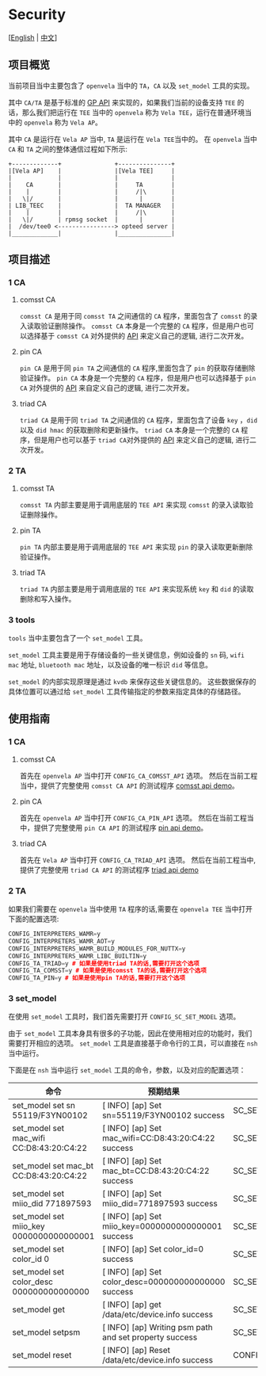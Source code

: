 # Security

[[English](./README.md) | [中文](./README_zh-cn.md)]

## 项目概览

当前项目当中主要包含了 `openvela` 当中的 `TA`，`CA` 以及 `set_model` 工具的实现。

其中 `CA/TA` 是基于标准的 [GP API](https://globalplatform.org/specs-library/tee-internal-core-api-specification) 来实现的，如果我们当前的设备支持 `TEE` 的话，那么我们把运行在 `TEE` 当中的 `openvela` 称为 `Vela TEE`，运行在普通环境当中的 `openvela` 称为 `Vela AP`。

其中 `CA` 是运行在 `Vela AP` 当中, `TA` 是运行在 `Vela TEE`当中的。
在 `openvela` 当中 `CA` 和 `TA` 之间的整体通信过程如下所示:

```log
+-------------+               +---------------+
|[Vela AP]    |               |[Vela TEE]     |
|             |               |               |
|    CA       |               |     TA        |
|    |        |               |     /|\       |
|   \|/       |               |      |        |
| LIB_TEEC    |               |  TA MANAGER   |
|    |        |               |     /|\       |
|   \|/       | rpmsg socket  |      |        |
|  /dev/tee0 <----------------> opteed server |
|_____________|               |_______________|
```

## 项目描述

### 1 CA

1. comsst CA

    `comsst CA` 是用于同 `comsst TA` 之间通信的 `CA` 程序，里面包含了 `comsst` 的录入读取验证删除操作。
    `comsst CA` 本身是一个完整的 `CA` 程序，但是用户也可以选择基于 `comsst CA` 对外提供的 [API](include/comsst_ca_api.h) 来定义自己的逻辑, 进行二次开发。

2. pin CA

    `pin CA` 是用于同 `pin TA` 之间通信的 `CA` 程序,里面包含了 `pin` 的获取存储删除验证操作。
    `pin CA` 本身是一个完整的 `CA` 程序，但是用户也可以选择基于 `pin CA` 对外提供的 [API](include/pin_ca_api.h) 来自定义自己的逻辑, 进行二次开发。

3. triad CA

    `triad CA` 是用于同 `triad TA` 之间通信的 `CA` 程序，里面包含了设备 `key` ，`did` 以及 `did hmac` 的获取删除和更新操作。
    `triad CA` 本身是一个完整的 `CA` 程序，但是用户也可以基于 `triad CA`对外提供的 [API](include/triad_ca_api.h) 来定义自己的逻辑, 进行二次开发。

### 2 TA

1. comsst TA

    `comsst TA` 内部主要是用于调用底层的 `TEE API` 来实现 `comsst` 的录入读取验证删除操作。

2. pin TA

    `pin TA` 内部主要是用于调用底层的 `TEE API` 来实现 `pin` 的录入读取更新删除验证操作。

3. triad TA

    `triad TA` 内部主要是用于调用底层的 `TEE API` 来实现系统 `key` 和 `did` 的读取删除和写入操作。

### 3 tools

`tools` 当中主要包含了一个 `set_model` 工具。

`set_model` 工具主要是用于存储设备的一些关键信息，例如设备的 `sn` 码, `wifi mac` 地址, `bluetooth mac` 地址，以及设备的唯一标识 `did` 等信息。

`set_model` 的内部实现原理是通过 `kvdb` 来保存这些关键信息的。
这些数据保存的具体位置可以通过给 `set_model` 工具传输指定的参数来指定具体的存储路径。

## 使用指南

### 1 CA

1. comsst CA

    首先在 `openvela AP` 当中打开 `CONFIG_CA_COMSST_API` 选项。
    然后在当前工程当中，提供了完整使用 `comsst CA API` 的测试程序 [comsst api demo](ca/comsst/comsst_test.c)。

2. pin CA

    首先在 `openvela AP` 当中打开 `CONFIG_CA_PIN_API` 选项。
    然后在当前工程当中，提供了完整使用 `pin CA API` 的测试程序 [pin api demo](ca/pin/pin_test.c)。

3. triad CA

    首先在 `Vela AP` 当中打开 `CONFIG_CA_TRIAD_API` 选项。
    然后在当前工程当中,提供了完整使用 `triad CA API` 的测试程序 [triad api demo](ca/triad/triad_test.c)

### 2 TA

如果我们需要在 `openvela` 当中使用 `TA` 程序的话,需要在 `openvela TEE` 当中打开下面的配置选项:
```cpp
CONFIG_INTERPRETERS_WAMR=y
CONFIG_INTERPRETERS_WAMR_AOT=y
CONFIG_INTERPRETERS_WAMR_BUILD_MODULES_FOR_NUTTX=y
CONFIG_INTERPRETERS_WAMR_LIBC_BUILTIN=y
CONFIG_TA_TRIAD=y # 如果是使用triad TA的话,需要打开这个选项
CONFIG_TA_COMSST=y # 如果是使用comsst TA的话,需要打开这个选项
CONFIG_TA_PIN=y # 如果是使用pin TA的话,需要打开这个选项
```

### 3 set_model

在使用 `set_model` 工具时，我们首先需要打开 `CONFIG_SC_SET_MODEL` 选项。

由于 `set_model` 工具本身具有很多的子功能，因此在使用相对应的功能时，我们需要打开相应的选项。
`set_model` 工具是直接基于命令行的工具，可以直接在 `nsh` 当中运行。

下面是在 `nsh` 当中运行 `set_model` 工具的命令，参数，以及对应的配置选项：

| 命令 | 预期结果 | 对应的配置选项 |
| --  | --      | --           |
| set_model set sn 55119/F3YN00102 | [  INFO] [ap] Set sn=55119/F3YN00102 success | SC_SET_MODEL_PRODUCT_ID |
| set_model set mac_wifi CC:D8:43:20:C4:22 | [  INFO] [ap] Set mac_wifi=CC:D8:43:20:C4:22 success | SC_SET_MODEL_PRODUCT_HARDWARE |
| set_model set mac_bt CC:D8:43:20:C4:22 | [  INFO] [ap] Set mac_bt=CC:D8:43:20:C4:22 success | SC_SET_MODEL_PRODUCT_HARDWARE |
| set_model set miio_did 771897593 | [  INFO] [ap] Set miio_did=771897593 success | SC_SET_MODEL_PRODUCT_APP_ID |
| set_model set miio_key 0000000000000001 | [  INFO] [ap] Set miio_key=0000000000000001 success | SC_SET_MODEL_PRODUCT_ID |
| set_model set color_id 0 | [  INFO] [ap] Set color_id=0 success | SC_SET_MODEL_PRIORITY |
| set_model set color_desc 000000000000000 | [  INFO] [ap] Set color_desc=000000000000000 success | SC_SET_MODEL_PRIORITY |
| set_model get | [  INFO] [ap] get /data/etc/device.info success | SC_SET_MODEL_PRIORITY |
| set_model setpsm | [  INFO] [ap] Writing psm path and set property success | SC_SET_MODEL_MIIO_PSM_PATH |
| set_model reset | [  INFO] [ap] Reset /data/etc/device.info success | CONFIG_SC_SET_MODEL |
